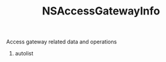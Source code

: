 ﻿---
uid: crmscript_ref_NSAccessGatewayInfo
title: NSAccessGatewayInfo
intellisense: Void.NSAccessGatewayInfo
keywords: NSAccessGatewayInfo
so.topic: reference
---

Access gateway related data and operations

1. autolist 

